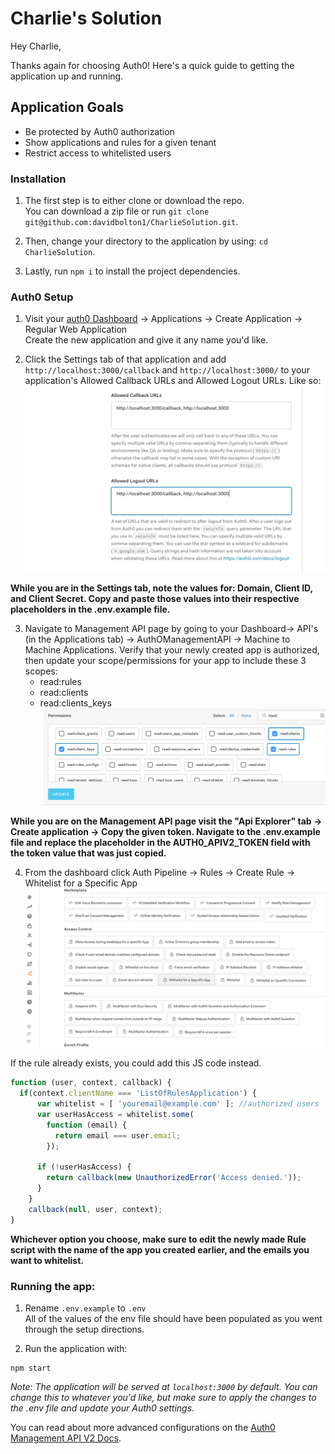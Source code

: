 # Charlie's Solution
Hey Charlie,

Thanks again for choosing Auth0! Here's a quick guide to getting the application up and running.

## Application Goals
- Be protected by Auth0 authorization
- Show applications and rules for a given tenant
- Restrict access to whitelisted users


### Installation
1. The first step is to either clone or download the repo. <br>
You can download a zip file or run `git clone git@github.com:davidbolton1/CharlieSolution.git`.

2. Then, change your directory to the application by using: `cd CharlieSolution`.
3. Lastly, run ```npm i``` to install the project dependencies.

### Auth0 Setup
1. Visit your [auth0 Dashboard](https://manage.auth0.com/dashboard/) -> Applications -> Create Application -> Regular Web Application <br>
Create the new application and give it any name you'd like.

2. Click the Settings tab of that application and add `http://localhost:3000/callback` and `http://localhost:3000/` to your application's Allowed Callback URLs and Allowed Logout URLs. Like so:
![Alt text](./public/dashboard.png?raw=true "Auth0 App Settings")

**While you are in the Settings tab, note the values for: Domain, Client ID, and Client Secret. Copy and paste those values into their respective placeholders in the .env.example file.**

3. Navigate to Management API page by going to your Dashboard-> API's (in the Applications tab) -> AuthOManagementAPI -> Machine to Machine Applications. Verify that your newly created app is authorized, then update your scope/permissions for your app to include these 3 scopes:
    - read:rules
    - read:clients
    - read:clients_keys
![Alt text](./public/scope.png?raw=true "Auth0 Management API Page")

**While you are on the Management API page visit the "Api Explorer" tab -> Create application -> Copy the given token. Navigate to the .env.example file and replace the placeholder in the AUTH0_APIV2_TOKEN field with the token value that was just copied.**

4. From the dashboard click Auth Pipeline -> Rules -> Create Rule -> Whitelist for a Specific App
![Alt text](./public/whitelist.png?raw=true "Whitelist Rule")

If the rule already exists, you could add this JS code instead.
``` javascript
function (user, context, callback) {
  if(context.clientName === 'ListOfRulesApplication') {
      var whitelist = [ 'youremail@example.com' ]; //authorized users
      var userHasAccess = whitelist.some(
        function (email) {
          return email === user.email;
        });

      if (!userHasAccess) {
        return callback(new UnauthorizedError('Access denied.'));
      }
    }
    callback(null, user, context);
}
```
**Whichever option you choose, make sure to edit the newly made Rule script with the name of the app you created earlier, and the emails you want to whitelist.**

### Running the app:

1. Rename `.env.example` to `.env` <br>
All of the values of the env file should have been populated as you went through the setup directions. 

2. Run the application with:
```
npm start
```
*Note: The application will be served at `localhost:3000` by default. You can change this to whatever you'd like, but make sure to apply the changes to the .env file and update your Auth0 settings.* 

You can read about more advanced configurations on the [Auth0 Management API V2 Docs](https://auth0.com/docs/api/management/v2).
